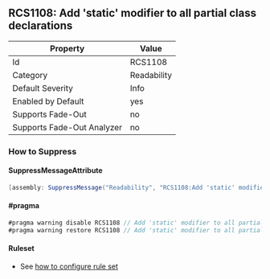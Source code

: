 ## RCS1108: Add 'static' modifier to all partial class declarations

Property | Value
--- | --- 
Id | RCS1108
Category | Readability
Default Severity | Info
Enabled by Default | yes
Supports Fade-Out | no
Supports Fade-Out Analyzer | no

### How to Suppress

#### SuppressMessageAttribute

```csharp
[assembly: SuppressMessage("Readability", "RCS1108:Add 'static' modifier to all partial class declarations.", Justification = "<Pending>")]
```

#### \#pragma

```csharp
#pragma warning disable RCS1108 // Add 'static' modifier to all partial class declarations.
#pragma warning restore RCS1108 // Add 'static' modifier to all partial class declarations.
```

#### Ruleset

* See [how to configure rule set](../HowToConfigureAnalyzers.md)

